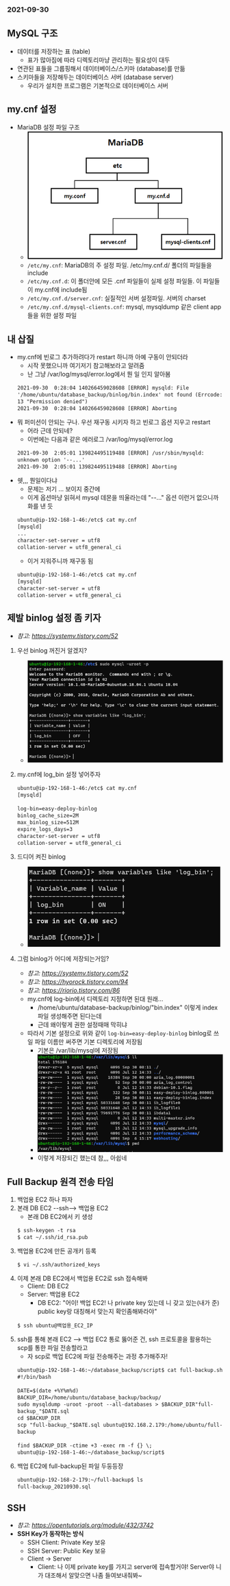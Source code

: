 ### 2021-09-30

## MySQL 구조
- 데이터를 저장하는 표 (table)
    - 표가 많아짐에 따라 디렉토리마냥 관리하는 필요성이 대두
- 연관된 표들을 그룹핑해서 데이터베이스/스키마 (database)를 만듦
- 스키마들을 저장해두는 데이터베이스 서버 (database server)
    - 우리가 설치한 프로그램은 기본적으로 데이터베이스 서버

## my.cnf 설정
- MariaDB 설정 파일 구조
    - ![](../image/2021-09-30-mariadb-구조.png)
    - `/etc/my.cnf`: MariaDB의 주 설정 파일. /etc/my.cnf.d/ 폴더의 파일들을 include
    - `/etc/my.cnf.d`: 이 폴더안에 모든 .cnf 파일들이 실제 설정 파일들. 이 파일들이 my.cnf에 include됨
    - `/etc/my.cnf.d/server.cnf`: 실질적인 서버 설정파일. 서버의 charset
    - `/etc/my.cnf.d/mysql-clients.cnf`: mysql, mysqldump 같은 client app들을 위한 설정 파일
    
## 내 삽질 
- my.cnf에 빈로그 추가하려다가 restart 하니까 아예 구동이 안되더라
    - 시작 못했으니까 여기저기 참고해보라고 알려줌
    - 난 그냥 /var/log/mysql/error.log에서 뭔 일 인지 알아봄
    ```
    2021-09-30  0:28:04 140266459028608 [ERROR] mysqld: File '/home/ubuntu/database_backup/binlog/bin.index' not found (Errcode: 13 "Permission denied")
    2021-09-30  0:28:04 140266459028608 [ERROR] Aborting
    ```
- 뭐 퍼미션이 안되는 구나. 우선 재구동 시키자 하고 빈로그 옵션 지우고 restart
    - 어라 근데 안되네? 
    - 이번에는 다음과 같은 에러로그 /var/log/mysql/error.log
    ```
    2021-09-30  2:05:01 139824495119488 [ERROR] /usr/sbin/mysqld: unknown option '--...'
    2021-09-30  2:05:01 139824495119488 [ERROR] Aborting
    ```
- 쉣,,, 뭔일이다냐
    - 문제는 저기 ... 보이지 중간에
    - 이게 옵션마냥 읽혀서 mysql 데몬을 띄울라는데 "--..." 옵션 이런거 없으니까 화를 낸 듯
    ```shell script
    ubuntu@ip-192-168-1-46:/etc$ cat my.cnf
    [mysqld]
    ...
    character-set-server = utf8
    collation-server = utf8_general_ci
    ```
    - 이거 지워주니까 재구동 됨
    ```shell script
    ubuntu@ip-192-168-1-46:/etc$ cat my.cnf
    [mysqld]
    character-set-server = utf8
    collation-server = utf8_general_ci
    ```

## 제발 binlog 설정 좀 키자
- *참고: https://systemv.tistory.com/52*

1. 우선 binlog 꺼진거 알겠지?
    - ![](../image/2021-09-30-binlog-off.PNG)

2. my.cnf에 log_bin 설정 넣어주자
    ``` shell script
    ubuntu@ip-192-168-1-46:/etc$ cat my.cnf
    [mysqld]
    
    log-bin=easy-deploy-binlog
    binlog_cache_size=2M
    max_binlog_size=512M
    expire_logs_days=3
    character-set-server = utf8
    collation-server = utf8_general_ci
    ```

3. 드디어 켜진 binlog
    - ![](../image/2021-09-30-binlog-on.PNG)

4. 그럼 binlog가 어디에 저장되는거임?
    - *참고: https://systemv.tistory.com/52*
    - *참고: https://hyorock.tistory.com/94*
    - *참고: https://riorio.tistory.com/86*
    - my.cnf에 log-bin에서 디렉토리 지정하면 된대 원래...
        - /home/ubuntu/database-backup/binlog/"bin.index" 이렇게 index 파일 생성해주면 된다는데 
        - 근데 왜이렇게 권한 설정때매 막히냐
    - 따라서 기본 설정으로 위와 같이 `log-bin=easy-deploy-binlog` binlog로 쓰일 파일 이름만 써주면 기본 디렉토리에 저장됨
        - 기본은 /var/lib/mysql에 저장됨
        - ![](../image/2021-09-30-binlog-recorded.PNG)
        - 이렇게 저장되긴 했는데 참,,, 아쉽네

## Full Backup 원격 전송 타임
1. 백업용 EC2 하나 파자
2. 본래 DB EC2 --ssh--> 백업용 EC2
    - 본래 DB EC2에서 키 생성
    ```shell script
    $ ssh-keygen -t rsa
    $ cat ~/.ssh/id_rsa.pub
    ```
3. 백업용 EC2에 만든 공개키 등록
    ```shell script
    $ vi ~/.ssh/authorized_keys
    ```
4. 이제 본래 DB EC2에서 백업용 EC2로 ssh 접속해봐
    - Client: DB EC2 
    - Server: 백업용 EC2
        - DB EC2: "어이! 백업 EC2! 나 private key 있는데 니 갖고 있는(내가 준) public key랑 대칭해서 맞는지 확인좀해봐라야"
    ```shell script
    $ ssh ubuntu@백업용_EC2_IP
    ```
5. ssh를 통해 본래 EC2 --> 백업 EC2 통로 뚫어준 건, ssh 프로토콜을 활용하는 scp를 통한 파일 전송할라고
    - 자 scp로 백업 EC2에 파일 전송해주는 과정 추가해주자!
    ```shell script
    ubuntu@ip-192-168-1-46:~/database_backup/script$ cat full-backup.sh
    #!/bin/bash
    
    DATE=$(date +%Y%m%d)
    BACKUP_DIR=/home/ubuntu/database_backup/backup/
    sudo mysqldump -uroot -proot --all-databases > $BACKUP_DIR"full-backup_"$DATE.sql
    cd $BACKUP_DIR
    scp "full-backup_"$DATE.sql ubuntu@192.168.2.179:/home/ubuntu/full-backup
    
    find $BACKUP_DIR -ctime +3 -exec rm -f {} \;
    ubuntu@ip-192-168-1-46:~/database_backup/script$
    ```
6. 백업 EC2에 full-backup된 파일 두둥등장
    ```shell script
    ubuntu@ip-192-168-2-179:~/full-backup$ ls
    full-backup_20210930.sql
    ```

## SSH
- *참고: https://opentutorials.org/module/432/3742*
- **SSH Key가 동작하는 방식**
    - SSH Client: Private Key 보유
    - SSH Server: Public Key 보유
    - Client -> Server
        - Client: 나 이제 private key를 가지고 server에 접속할거야! Server야 니가 대조해서 알맞으면 나좀 들여보내줘봐~
